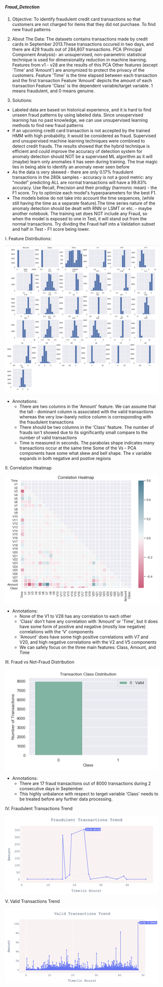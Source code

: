 ##### Fraud_Detection
1. Objective:
To identify fraudulent credit card transactions so that customers are not charged for items that they did not purchase.
To find new fraud patterns

2. About The Data:
The datasets contains transactions made by credit cards in September 2013.These transactions occured in two days, and there are 429 frauds out of 284,807 transactions.
PCA (Principal Component Analysis)- an unsupervised, non-parametric statistical technique is used for dimensionality reduction in machine learning. Features from v1 - v28 are the results of this PCA
Other features (except 'Time' and 'Amount') are anonymized to protect the privacy of the customers.
Feature 'Time' is the time elapsed between each transaction and the first transaction
Feature 'Amount' depicts the amount of each transaction
Feature 'Class' is the dependent variable/target variable. 1 means fraudulent, and 0 means genuine.

3. Solutions:
 * Labeled data are based on historical experience, and it is hard to find unseen fraud patterns by using labeled data. Since unsupervised learning has no past knowledge, we can use unsupervised learning methods to find new fraud patterns
 * If an upcoming credit card transaction is not accepted by the trained HMM with high probability, it would be considered as fraud. Supervised and unsupervised machine learning techniques were combined to detect credit frauds. The results showed that the hybrid technique is efficient and could improve the accuracy of detection
system for anomaly detection should NOT be a supervised ML algorithm as it will (maybe) learn only anomalies it has seen during training. The true magic lies in being able to identify an anomaly never seen before
 * As the data is very skewed - there are only 0.17% fraudulent transactions in the 280k samples - accuracy is not a good metric: any "model" predicting ALL are normal transactions will have a 99.83% accuracy.
Use Recall, Precision and their prodigy (harmonic mean) - the F1 score. Try to optimize each model's hyperparameters for the best F1.
 * The models below do not take into account the time sequences, (while still having the time as a separate feature).The time series nature of the anomaly detection should be dealt with RNN or LSMT or etc. - maybe another notebook.
The training set does NOT include any Fraud, so when the model is exposed to one in Test, it will stand out from the normal transactions. Try dividing the Fraud half into a Validation subset and half in Test - F1 score being lower.

I. Feature Distributions:

![](images/histogram1.png)
![](images/histogram2.png)

* Annotations:
    * There are two columns in the 'Amount' feature. We can assume that the tall - dominant column is associated with the valid transactions whereas the very low-barely notice column is corresponding with the fraudulent transactions
    * There should be two columns in the 'Class' feature. The number of frauds isn't showed due to its significantly small compare to the number of valid transactions
    * Time is measured in seconds. The parabolas shape indicates many transactions occur at the same time
Some of the Vs - PCA components have some what skew and bell shape. The x variable expands in both negative and postive regions

II. Correlation Heatmap

![](images/heatmap.png)

* Annotations:
    * None of the V1 to V28 has any correlation to each other
    * 'Class' don't have any correlation with 'Amount' or 'Time', but it does have some form of positive and negative (mostly low negative) correlations with the 'V' components
    * 'Amount' does have some high positive correlations with V7 and V20, and high negative correlations with the V2 and V5 components
    * We can safely focus on the three main features: Class, Amount, and Time

III. Fraud vs Not-Fraud Distribution

![](images/classDistribution.png)

* Annotations:
    * There are 17 fraud transactions out of 8000 transactions during 2 consecutive days in September.
    * This highly unbalance with respect to target variable 'Class' needs to be treated before any further data processing.
    
IV. Fraudulent Transactions Trend

![](images/fraudulentTrend.png)

V. Valid Transactions Trend

![](images/validTrend.png)


